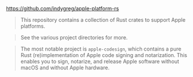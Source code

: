 https://github.com/indygreg/apple-platform-rs

> This repository contains a collection of Rust crates to support Apple platforms.

> See the various project directories for more.

> The most notable project is `apple-codesign`, which contains a pure Rust (re)implementation of Apple code signing and notarization. This enables you to sign, notarize, and release Apple software without macOS and without Apple hardware.